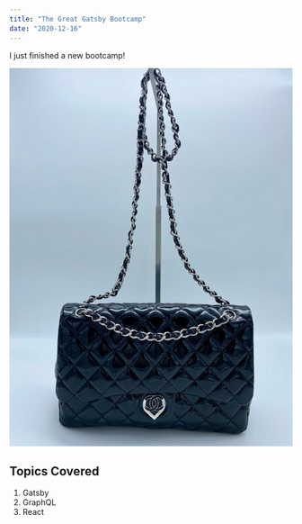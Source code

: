 ```yaml
---
title: "The Great Gatsby Bootcamp"
date: "2020-12-16"
---
```


I just finished a new bootcamp!

![Bag](bag.jpeg)

## Topics Covered

1. Gatsby
2. GraphQL
3. React
